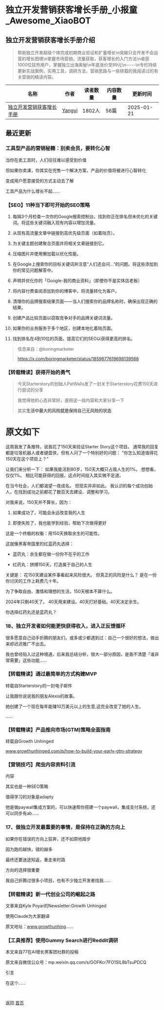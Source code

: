# 独立开发营销获客增长手册_小报童_Awesome_XiaoBOT

## 独立开发营销获客增长手册介绍
> 帮助独立开发超级个体完成初期商业验证和扩量增长\n突破只会开发不会运营的增长困境\n掌握市场营销，流量获取，获客增长的入门方法\n收获1000位狂热用户，掌握独立出海奥秘\n年底涨价至99元\n-----\n专栏持续更新实战案例，实用工具，调研方法，营销思路与一些转载的我阅读过的有关营销的精读内容。  
  


|名称|作者|读者数量|内容数量|更新时间|
|---|---|---|---|---|
|[独立开发营销获客增长手册](https://xiaobot.net/p/devgrowth?refer=0b133df9-27dc-423b-8101-639049001c13)|[Yangyi](https://x.com/Yangyixxxx)|1802人|56篇|2025-01-21|

## 最近更新
### 工具型产品的营销秘籍：别卖会员，要转化心智

当你在卖工具时，人们往往难以感受到价值

但如果你卖课，你其实在兜售一个解决方案，产品的价值将被进行心智转化

变成用户愿意接受的方式主动去了解

工具产品为什么增长不起......

### 【SEO】11种当下即可开始的SEO策略

  1. 每隔3个月检查一次你的Google搜索控制台。找到你正在排名但未优化的关键词。将这些关键词融入现有内容以增加流量。

  2. 从现有高流量文章中链接到高优先级页面（如着陆页）。

  3. 为关键主题创建聚合页面并将相关文章链接到它。

  4. 压缩图片并使用懒加载以优化性能。

  5. 在Google上搜索你的目标关键词并注意“人们还会问...”的问题。将这些添加到你的常见问题解答中。

  6. 声明并优化你的「Google-我的商业资料」（即使你不是实体店老板）

  7. 将内容付费查阅添加到你的博客中，将流量转化为客户。

  8. 清理你的品牌搜索结果页面——当人们搜索你的品牌名称时，确保出现正确的结果。

  9. 创建产品比较页面以窃取竞争对手的品牌关键词流量。

  10. 如果你的业务服务于多个地区，创建本地化着陆页面。

  11. 找到排名在4到10位的页面。提高它们的SEO以获得更高的排名。

> 信息来自：@boringmarketer
>
> <https://x.com/boringmarketer/status/1859677619698139568>

### 【转载精读】获得开始的勇气

> 今天Starterstory的创始人PatWalls发了一封关于Starterstory花费150天进行尝试的分享
>
> 我觉得他的心态非常好，遂把这一段内容和大家分享一下
>
> 其实**生活中最大的风险就是保持自己无风险的状态**

# 原文如下

这周我发了条推特，说我花了150天来验证Starter Story这个项目。 通常我的回复都是垃圾机器人或者键盘侠，但有人问了一个特别好的问题：
"你怎么知道值得花150天在这个项目上？"

让我们来分析一下： 如果我能活到80岁，150天大概只占我人生的1%。 想想看，仅仅1%。 相比可能获得的回报，这点时间投入其实微不足道。

在当今社会，人们都渴望一夜成名。 但现实并非如此。 我认识的每个成功创始人，在找到成功之前都花了数百天去建设、调整和学习。

对我来说，150天并不算长，因为：

  1. 如果成功了，可能会永远改变我的人生

  2. 即使失败了，我也能学到经验，帮助下次做得更好

这是一个终极的权衡：用150天换取余生的可能性。

这就像黑客帝国里的红蓝药丸选择：

  * 蓝药丸：余生都在做一份你不在乎的工作

  * 红药丸：拼搏150天，打造属于自己的人生

关键是： 花150天建设某件事看起来风险很大。 但真正的风险是什么？ 是在一份你讨厌的工作上耗费几十年。

为了争取自由、激情和理想的生活，150天根本不算什么。

2024年只剩40天了。 40天用来建设。40天打好基础。40天决定余生。

你选择红药丸还是蓝药丸？

### 18、独立开发者如何能更快获得收入，进入正反馈循环

很多愿意自己动手折腾的朋友们，或多或少都遇到过：自己一个很好的想法，做出来却迟迟推广不出去。

我也曾经陷入过这种境遇，后来我总结分析，很大一部分原因，是我不清楚「谁非常需要」这些功能......

### 【转载精读】通过最简单的方式构建MVP

转载自Starterstory的一封电子邮件

让我跟你说说我的朋友Alexis的故事。

她创建了一个现在每年能赚10万美元以上的生意,这完全改变了她的人生。

......

### 【转载精读】产品推向市场(GTM)策略全面指南

转载自Growth Unhinged

www.growthunhinged.com/p/how-to-build-your-early-gtm-strategy

### 【营销技巧】爬虫内容资料引流

内容

其实也是一种SEO策略

值得学习的对象是adapty

他是做paywall集成方案的，可以快速帮你搭建一个paywall，集成支付系统，还可以同步有ab......

### 17、做独立开发最重要的事情，是保持在正确的方向上

如果你在错误的方向上狂奔，还不如原地踏步

因为跑的越快，错的越多

最终还要迷途知返，重走来时路

方向的选择很重要

我自己折腾过很多小项目，也有不少独立开发者找我......

### 【转载精读】新一代创业公司的崛起之路

文章来自Kyle Poyar的Newsletter:Growth Unhinged

使用Claude为大家翻译

原文地址：www.growthunhing......

### 【工具推荐】使用Gummy Search进行Reddit调研

本文来自77在AI增长黑客团社群的投稿

原文来自微信公众号：mp.weixin.qq.com/s/GOFKcr7FO1SlL8bTsuPDCQ

引言

在这个......


<a href="https://github.com/Reno9527/awesome-xiaobot" style="color: white; text-decoration: none;">awesome-xiaobot</a>

返回 [首页](../README.md)
